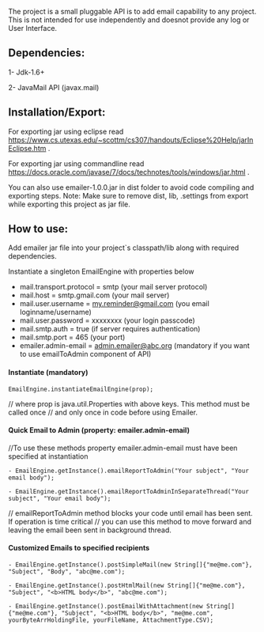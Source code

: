 The project is a small pluggable API is to add email capability to any project. This is not intended for use independently and doesnot provide any log or User Interface.

Dependencies:
------------
1- Jdk-1.6+ 

2- JavaMail API (javax.mail)

Installation/Export:
-------------------
For exporting jar using eclipse read https://www.cs.utexas.edu/~scottm/cs307/handouts/Eclipse%20Help/jarInEclipse.htm  .

For exporting jar using commandline read https://docs.oracle.com/javase/7/docs/technotes/tools/windows/jar.html .

You can also use emailer-1.0.0.jar in dist folder to avoid code compiling and exporting steps.
Note: Make sure to remove dist, lib, .settings from export while exporting this project as jar file.

How to use:
----------
Add emailer jar file into your project`s classpath/lib along with required dependencies. 

Instantiate a singleton EmailEngine with properties below 

- mail.transport.protocol = smtp (your mail server protocol)
- mail.host = smtp.gmail.com     (your mail server)
- mail.user.username = my.reminder@gmail.com (you email loginname/username)
- mail.user.password = xxxxxxxx 	(your login passcode)
- mail.smtp.auth = true           (if server requires authentication)
- mail.smtp.port = 465			(your port)
- emailer.admin-email = admin.emailer@abc.org (mandatory if you want to use emailToAdmin component of API)

#### Instantiate (mandatory)

	EmailEngine.instantiateEmailEngine(prop); 
	
// where prop is java.util.Properties with above keys. This method must be called once 
// and only once in code before using Emailer.
	
#### Quick Email to Admin (property: emailer.admin-email)
		
//To use these methods property emailer.admin-email must have been specified at instantiation
	
	- EmailEngine.getInstance().emailReportToAdmin("Your subject", "Your email body"); 

	- EmailEngine.getInstance().emailReportToAdminInSeparateThread("Your subject", "Your email body"); 

// emailReportToAdmin method blocks your code until email has been sent. If operation is time critical
// you can use this method to move forward and leaving the email been sent in background thread.
	
#### Customized Emails to specified recipients

	- EmailEngine.getInstance().postSimpleMail(new String[]{"me@me.com"}, "Subject", "Body", "abc@me.com");

	- EmailEngine.getInstance().postHtmlMail(new String[]{"me@me.com"}, "Subject", "<b>HTML body</b>", "abc@me.com");
	
	- EmailEngine.getInstance().postEmailWithAttachment(new String[]{"me@me.com"}, "Subject", "<b>HTML body</b>", "me@me.com", yourByteArrHoldingFile, yourFileName, AttachmentType.CSV);	
